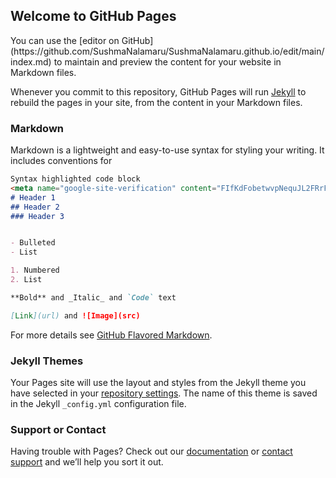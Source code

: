 ## Welcome to GitHub Pages
<meta name="google-site-verification" content="FIfKdFobetwvpNequJL2FRrFPG-O1mwG3nlYLf-2sZM" />
You can use the [editor on GitHub](https://github.com/SushmaNalamaru/SushmaNalamaru.github.io/edit/main/index.md) to maintain and preview the content for your website in Markdown files.

Whenever you commit to this repository, GitHub Pages will run [Jekyll](https://jekyllrb.com/) to rebuild the pages in your site, from the content in your Markdown files.

### Markdown

Markdown is a lightweight and easy-to-use syntax for styling your writing. It includes conventions for

```markdown
Syntax highlighted code block
<meta name="google-site-verification" content="FIfKdFobetwvpNequJL2FRrFPG-O1mwG3nlYLf-2sZM" />
# Header 1
## Header 2
### Header 3


- Bulleted
- List

1. Numbered
2. List

**Bold** and _Italic_ and `Code` text

[Link](url) and ![Image](src)
```

For more details see [GitHub Flavored Markdown](https://guides.github.com/features/mastering-markdown/).

### Jekyll Themes

Your Pages site will use the layout and styles from the Jekyll theme you have selected in your [repository settings](https://github.com/SushmaNalamaru/SushmaNalamaru.github.io/settings). The name of this theme is saved in the Jekyll `_config.yml` configuration file.

### Support or Contact

Having trouble with Pages? Check out our [documentation](https://docs.github.com/categories/github-pages-basics/) or [contact support](https://github.com/contact) and we’ll help you sort it out.

